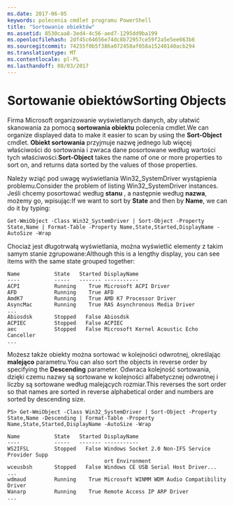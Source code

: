 ```yaml
---
ms.date: 2017-06-05
keywords: polecenia cmdlet programu PowerShell
title: "Sortowanie obiektów"
ms.assetid: 8530caa8-3ed4-4c56-aed7-1295dd9ba199
ms.openlocfilehash: 2df45c64656e74dc8b72957ce59f2a5e5ee663b6
ms.sourcegitcommit: 74255f0b5f386a072458af058a15240140acb294
ms.translationtype: MT
ms.contentlocale: pl-PL
ms.lasthandoff: 08/03/2017
---
```

# <a name="sorting-objects"></a><span data-ttu-id="9d0f3-103">Sortowanie obiektów</span><span class="sxs-lookup"><span data-stu-id="9d0f3-103">Sorting Objects</span></span>
<span data-ttu-id="9d0f3-104">Firma Microsoft organizowanie wyświetlanych danych, aby ułatwić skanowania za pomocą **sortowania obiektu** polecenia cmdlet.</span><span class="sxs-lookup"><span data-stu-id="9d0f3-104">We can organize displayed data to make it easier to scan by using the **Sort-Object** cmdlet.</span></span> <span data-ttu-id="9d0f3-105">**Obiekt sortowania** przyjmuje nazwę jednego lub więcej właściwości do sortowania i zwraca dane posortowane według wartości tych właściwości.</span><span class="sxs-lookup"><span data-stu-id="9d0f3-105">**Sort-Object** takes the name of one or more properties to sort on, and returns data sorted by the values of those properties.</span></span>

<span data-ttu-id="9d0f3-106">Należy wziąć pod uwagę wyświetlania Win32_SystemDriver wystąpienia problemu.</span><span class="sxs-lookup"><span data-stu-id="9d0f3-106">Consider the problem of listing Win32_SystemDriver instances.</span></span> <span data-ttu-id="9d0f3-107">Jeśli chcemy posortować według **stanu** , a następnie według **nazwa**, możemy go, wpisując:</span><span class="sxs-lookup"><span data-stu-id="9d0f3-107">If we want to sort by **State** and then by **Name**, we can do it by typing:</span></span>

```
Get-WmiObject -Class Win32_SystemDriver | Sort-Object -Property State,Name | Format-Table -Property Name,State,Started,DisplayName -AutoSize -Wrap
```

<span data-ttu-id="9d0f3-108">Chociaż jest długotrwałą wyświetlania, można wyświetlić elementy z takim samym stanie zgrupowane:</span><span class="sxs-lookup"><span data-stu-id="9d0f3-108">Although this is a lengthy display, you can see items with the same state grouped together:</span></span>

```
Name           State   Started DisplayName
----           -----   ------- -----------
ACPI           Running    True Microsoft ACPI Driver
AFD            Running    True AFD
AmdK7          Running    True AMD K7 Processor Driver
AsyncMac       Running    True RAS Asynchronous Media Driver
...
Abiosdsk       Stopped   False Abiosdsk
ACPIEC         Stopped   False ACPIEC
aec            Stopped   False Microsoft Kernel Acoustic Echo Canceller
...
```

<span data-ttu-id="9d0f3-109">Możesz także obiekty można sortować w kolejności odwrotnej, określając **malejąco** parametru.</span><span class="sxs-lookup"><span data-stu-id="9d0f3-109">You can also sort the objects in reverse order by specifying the **Descending** parameter.</span></span> <span data-ttu-id="9d0f3-110">Odwraca kolejność sortowania, dzięki czemu nazwy są sortowane w kolejności alfabetycznej odwrotnej i liczby są sortowane według malejących rozmiar.</span><span class="sxs-lookup"><span data-stu-id="9d0f3-110">This reverses the sort order so that names are sorted in reverse alphabetical order and numbers are sorted by descending size.</span></span>

```
PS> Get-WmiObject -Class Win32_SystemDriver | Sort-Object -Property State,Name -Descending | Format-Table -Property Name,State,Started,DisplayName -AutoSize -Wrap

Name           State   Started DisplayName
----           -----   ------- -----------
WS2IFSL        Stopped   False Windows Socket 2.0 Non-IFS Service Provider Supp
                               ort Environment
wceusbsh       Stopped   False Windows CE USB Serial Host Driver...
...
wdmaud         Running    True Microsoft WINMM WDM Audio Compatibility Driver
Wanarp         Running    True Remote Access IP ARP Driver
...
```

